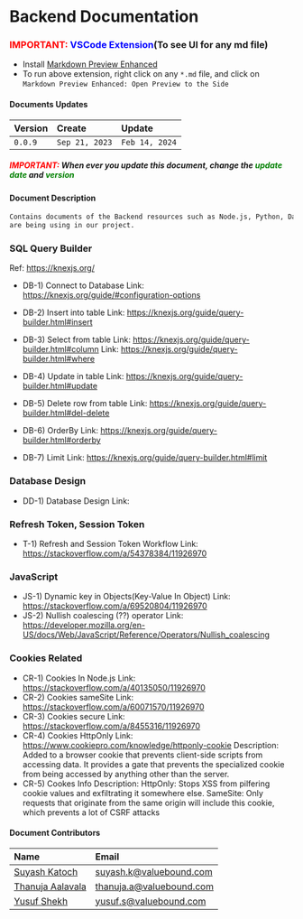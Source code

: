 # Backend Documentation


### <span style="color:red">IMPORTANT: </span><span style="color:blue">VSCode Extension</span>(To see UI for any md file)
- Install [Markdown Preview Enhanced](https://marketplace.visualstudio.com/items?itemName=shd101wyy.markdown-preview-enhanced)
- To run above extension, right click on any ``*.md`` file, and click on `Markdown Preview Enhanced: Open Preview to the Side`


#### Documents Updates
| Version | Create | Update |
| :------ | :------| :------|
| `0.0.9` | `Sep 21, 2023` | `Feb 14, 2024` |

##### <span style="color:red">IMPORTANT: </span> When ever you update this document, change the <span style="color:green">update date</span> and <span style="color:green">version</span>

#### Document Description
```sh
Contains documents of the Backend resources such as Node.js, Python, Database that 
are being using in our project.
````



###  SQL Query Builder
Ref: https://knexjs.org/

- DB-1) Connect to Database 
   Link: https://knexjs.org/guide/#configuration-options

- DB-2) Insert into table
   Link: https://knexjs.org/guide/query-builder.html#insert

- DB-3) Select from table
   Link: https://knexjs.org/guide/query-builder.html#column
   Link: https://knexjs.org/guide/query-builder.html#where

- DB-4) Update in table
   Link: https://knexjs.org/guide/query-builder.html#update


- DB-5) Delete row from table
   Link: https://knexjs.org/guide/query-builder.html#del-delete

- DB-6) OrderBy
   Link: https://knexjs.org/guide/query-builder.html#orderby

- DB-7) Limit
   Link: https://knexjs.org/guide/query-builder.html#limit

### Database Design
- DD-1) Database Design
   Link: 

### Refresh Token, Session Token
- T-1) Refresh and Session Token Workflow
   Link: https://stackoverflow.com/a/54378384/11926970

### JavaScript
- JS-1) Dynamic key in Objects(Key-Value In Object)
   Link: https://stackoverflow.com/a/69520804/11926970
- JS-2) Nullish coalescing (??) operator
   Link: https://developer.mozilla.org/en-US/docs/Web/JavaScript/Reference/Operators/Nullish_coalescing
   

### Cookies Related 
- CR-1) Cookies In Node.js
   Link: https://stackoverflow.com/a/40135050/11926970
- CR-2) Cookies sameSite
   Link: https://stackoverflow.com/a/60071570/11926970
- CR-3) Cookies secure
   Link: https://stackoverflow.com/a/8455316/11926970
- CR-4) Cookies HttpOnly
   Link: https://www.cookiepro.com/knowledge/httponly-cookie
   Description: Added to a browser cookie that prevents client-side scripts from accessing data. It provides a gate that prevents the specialized cookie from being accessed by anything other than the server.
- CR-5) Cookes Info
   Description: HttpOnly: Stops XSS from pilfering cookie values and exfiltrating it somewhere else. SameSite: Only requests that originate from the same origin will include this cookie, which prevents a lot of CSRF attacks

#### Document Contributors
| Name    | Email  |
| :------ | :------|
| [Suyash Katoch](https://www.linkedin.com/in/suyashkatoch/) | <suyash.k@valuebound.com>  |
| [Thanuja Aalavala]() |   <thanuja.a@valuebound.com>    |
| [Yusuf Shekh](https://www.linkedin.com/in/yusuf-shekh/) | <yusuf.s@valuebound.com> |